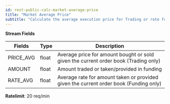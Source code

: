 ```yaml
---
id: rest-public-calc-market-average-price
title: "Market Average Price"
subtitle: "Calculate the average execution price for Trading or rate for Margin funding."
---
```


**Stream Fields**

Fields | Type | Description
--- | --- | ---
PRICE_AVG | float | Average price for amount bought or sold given the current order book (Trading only)
AMOUNT| float | Amount traded or taken/provided in funding
RATE_AVG | float | Average rate for amount taken or provided given the current order book (Funding only)

**Ratelimit**: 20 req/min
